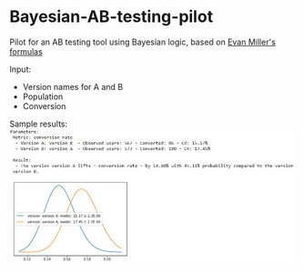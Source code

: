 # Bayesian-AB-testing-pilot

Pilot for an AB testing tool using Bayesian logic, based on [Evan Miller's formulas](https://www.evanmiller.org/bayesian-ab-testing.html)

Input:
- Version names for A and B
- Population
- Conversion

Sample results:
![Sample result](/sample.JPG)
